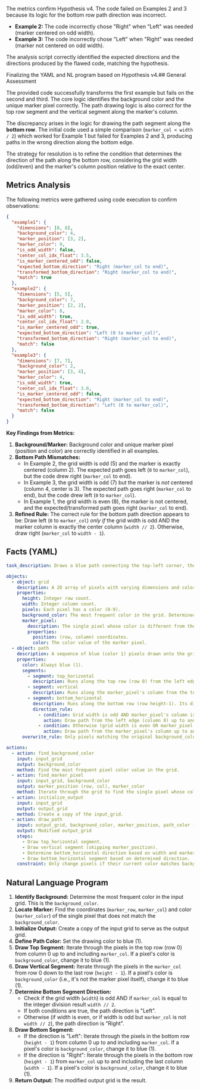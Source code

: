 The metrics confirm Hypothesis v4. The code failed on Examples 2 and 3 because its logic for the bottom row path direction was incorrect.

*   **Example 2:** The code incorrectly chose "Right" when "Left" was needed (marker centered on odd width).
*   **Example 3:** The code incorrectly chose "Left" when "Right" was needed (marker not centered on odd width).

The analysis script correctly identified the expected directions and the directions produced by the flawed code, matching the hypothesis.

Finalizing the YAML and NL program based on Hypothesis v4.## General Assessment

The provided code successfully transforms the first example but fails on the second and third. The core logic identifies the background color and the unique marker pixel correctly. The path drawing logic is also correct for the top row segment and the vertical segment along the marker's column.

The discrepancy arises in the logic for drawing the path segment along the **bottom row**. The initial code used a simple comparison (`marker_col < width / 2`) which worked for Example 1 but failed for Examples 2 and 3, producing paths in the wrong direction along the bottom edge.

The strategy for resolution is to refine the condition that determines the direction of the path along the bottom row, considering the grid width (odd/even) and the marker's column position relative to the exact center.

## Metrics Analysis

The following metrics were gathered using code execution to confirm observations:


```json
{
  "example1": {
    "dimensions": [8, 8],
    "background_color": 4,
    "marker_position": [3, 2],
    "marker_color": 9,
    "is_odd_width": false,
    "center_col_idx_float": 3.5,
    "is_marker_centered_odd": false,
    "expected_bottom_direction": "Right (marker_col to end)",
    "transformed_bottom_direction": "Right (marker_col to end)",
    "match": true
  },
  "example2": {
    "dimensions": [5, 5],
    "background_color": 7,
    "marker_position": [2, 2],
    "marker_color": 8,
    "is_odd_width": true,
    "center_col_idx_float": 2.0,
    "is_marker_centered_odd": true,
    "expected_bottom_direction": "Left (0 to marker_col)",
    "transformed_bottom_direction": "Right (marker_col to end)",
    "match": false
  },
  "example3": {
    "dimensions": [7, 7],
    "background_color": 2,
    "marker_position": [3, 4],
    "marker_color": 4,
    "is_odd_width": true,
    "center_col_idx_float": 3.0,
    "is_marker_centered_odd": false,
    "expected_bottom_direction": "Right (marker_col to end)",
    "transformed_bottom_direction": "Left (0 to marker_col)",
    "match": false
  }
}
```


**Key Findings from Metrics:**

1.  **Background/Marker:** Background color and unique marker pixel (position and color) are correctly identified in all examples.
2.  **Bottom Path Mismatches:**
    *   In Example 2, the grid width is odd (5) and the marker is exactly centered (column 2). The expected path goes left (`0` to `marker_col`), but the code drew right (`marker_col` to end).
    *   In Example 3, the grid width is odd (7) but the marker is *not* centered (column 4, center is 3). The expected path goes right (`marker_col` to end), but the code drew left (`0` to `marker_col`).
    *   In Example 1, the grid width is even (8), the marker is not centered, and the expected/transformed path goes right (`marker_col` to end).
3.  **Refined Rule:** The correct rule for the bottom path direction appears to be: Draw left (`0` to `marker_col`) *only if* the grid width is odd AND the marker column is exactly the center column (`width // 2`). Otherwise, draw right (`marker_col` to `width - 1`).

## Facts (YAML)


```yaml
task_description: Draws a blue path connecting the top-left corner, the marker column, and one side of the bottom row, based on a unique marker pixel.

objects:
  - object: grid
    description: A 2D array of pixels with varying dimensions and colors. Contains a background and a single marker pixel.
    properties:
      height: Integer row count.
      width: Integer column count.
      pixels: Each pixel has a color (0-9).
      background_color: The most frequent color in the grid. Determined by counting pixel occurrences.
      marker_pixel:
        description: The single pixel whose color is different from the background color.
        properties:
          position: (row, column) coordinates.
          color: The color value of the marker pixel.
  - object: path
    description: A sequence of blue (color 1) pixels drawn onto the grid.
    properties:
      color: Always blue (1).
      segments:
        - segment: top_horizontal
          description: Runs along the top row (row 0) from the left edge (column 0) up to and including the marker_pixel's column.
        - segment: vertical
          description: Runs along the marker_pixel's column from the top row (row 0) to the bottom row (row height-1). The marker_pixel itself is *not* changed to blue.
        - segment: bottom_horizontal
          description: Runs along the bottom row (row height-1). Its direction depends on grid width and marker position.
          direction_rule:
            - condition: Grid width is odd AND marker_pixel's column is exactly the center column (width // 2).
              action: Draw path from the left edge (column 0) up to and including the marker_pixel's column.
            - condition: Otherwise (grid width is even OR marker_pixel is not in the exact center column of an odd-width grid).
              action: Draw path from the marker_pixel's column up to and including the right edge (column width-1).
      overwrite_rule: Only pixels matching the original background_color are changed to blue. The marker_pixel is never changed.

actions:
  - action: find_background_color
    input: input_grid
    output: background_color
    method: Find the most frequent pixel color value in the grid.
  - action: find_marker_pixel
    input: input_grid, background_color
    output: marker_position (row, col), marker_color
    method: Iterate through the grid to find the single pixel whose color does not match the background_color.
  - action: initialize_output
    input: input_grid
    output: output_grid
    method: Create a copy of the input_grid.
  - action: draw_path
    input: output_grid, background_color, marker_position, path_color (blue=1)
    output: Modified output_grid
    steps:
      - Draw top_horizontal segment.
      - Draw vertical segment (skipping marker_position).
      - Determine bottom_horizontal direction based on width and marker_position column.
      - Draw bottom_horizontal segment based on determined direction.
    constraint: Only change pixels if their current color matches background_color.
```


## Natural Language Program

1.  **Identify Background:** Determine the most frequent color in the input grid. This is the `background_color`.
2.  **Locate Marker:** Find the coordinates (`marker_row`, `marker_col`) and color (`marker_color`) of the single pixel that does not match the `background_color`.
3.  **Initialize Output:** Create a copy of the input grid to serve as the output grid.
4.  **Define Path Color:** Set the drawing color to blue (1).
5.  **Draw Top Segment:** Iterate through the pixels in the top row (row 0) from column 0 up to and including `marker_col`. If a pixel's color is `background_color`, change it to blue (1).
6.  **Draw Vertical Segment:** Iterate through the pixels in the `marker_col` from row 0 down to the last row (`height - 1`). If a pixel's color is `background_color` (i.e., it's not the marker pixel itself), change it to blue (1).
7.  **Determine Bottom Segment Direction:**
    *   Check if the grid width (`width`) is odd AND if `marker_col` is equal to the integer division result `width // 2`.
    *   If both conditions are true, the path direction is "Left".
    *   Otherwise (if width is even, or if width is odd but `marker_col` is not `width // 2`), the path direction is "Right".
8.  **Draw Bottom Segment:**
    *   If the direction is "Left": Iterate through the pixels in the bottom row (`height - 1`) from column 0 up to and including `marker_col`. If a pixel's color is `background_color`, change it to blue (1).
    *   If the direction is "Right": Iterate through the pixels in the bottom row (`height - 1`) from `marker_col` up to and including the last column (`width - 1`). If a pixel's color is `background_color`, change it to blue (1).
9.  **Return Output:** The modified output grid is the result.